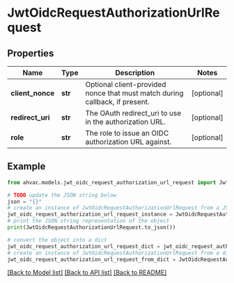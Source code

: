 # JwtOidcRequestAuthorizationUrlRequest


## Properties

Name | Type | Description | Notes
------------ | ------------- | ------------- | -------------
**client_nonce** | **str** | Optional client-provided nonce that must match during callback, if present. | [optional] 
**redirect_uri** | **str** | The OAuth redirect_uri to use in the authorization URL. | [optional] 
**role** | **str** | The role to issue an OIDC authorization URL against. | [optional] 

## Example

```python
from ahvac.models.jwt_oidc_request_authorization_url_request import JwtOidcRequestAuthorizationUrlRequest

# TODO update the JSON string below
json = "{}"
# create an instance of JwtOidcRequestAuthorizationUrlRequest from a JSON string
jwt_oidc_request_authorization_url_request_instance = JwtOidcRequestAuthorizationUrlRequest.from_json(json)
# print the JSON string representation of the object
print(JwtOidcRequestAuthorizationUrlRequest.to_json())

# convert the object into a dict
jwt_oidc_request_authorization_url_request_dict = jwt_oidc_request_authorization_url_request_instance.to_dict()
# create an instance of JwtOidcRequestAuthorizationUrlRequest from a dict
jwt_oidc_request_authorization_url_request_from_dict = JwtOidcRequestAuthorizationUrlRequest.from_dict(jwt_oidc_request_authorization_url_request_dict)
```
[[Back to Model list]](../README.md#documentation-for-models) [[Back to API list]](../README.md#documentation-for-api-endpoints) [[Back to README]](../README.md)


